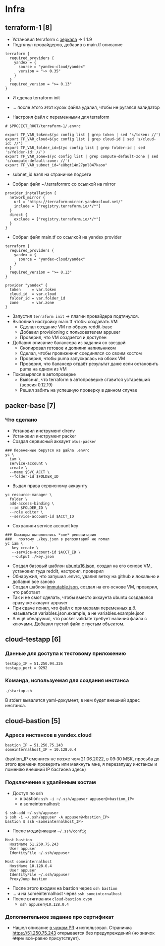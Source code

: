 # Infra

## terraform-1 [8]

 * Установил terraform с [зеркала](https://hc-mirror.express42.net/terraform/) -> 1.1.9
 * Подтянул провайдеров, добавив в main.tf описание
```hcl
terraform {
  required_providers {
    yandex = {
      source = "yandex-cloud/yandex"
      version = "~> 0.35"
    }
  }
  required_version = ">= 0.13"
}
```
 * И сделав terraform init
 * ... после этого этот кусок файла удалил, чтобы не ругался валидатор

 * Настроил файл с переменными для terraform
```
# $PROJECT_ROOT/terraform-1/.envrc

export TF_VAR_token=$(yc config list | grep token | sed 's/token: //')
export TF_VAR_cloud=$(yc config list | grep cloud-id | sed 's/cloud-id: //')
export TF_VAR_folder_id=$(yc config list | grep folder-id | sed 's/folder-id: //')
export TF_VAR_zone=$(yc config list | grep compute-default-zone | sed 's/compute-default-zone: //')
export TF_VAR_subnet_id="e8bgt14n27pnl847kaoo"
```
   * subnet_id взял на страничке подсети

 * Собрал файл ~/.terraformrc со ссылкой на mirror
```
provider_installation {
  network_mirror {
    url = "https://terraform-mirror.yandexcloud.net/"
    include = ["registry.terraform.io/*/*"]
  }
  direct {
    exclude = ["registry.terraform.io/*/*"]
  }
}
```
 * Собрал файл main.tf со ссылкой на yandex provider
```
terraform {
  required_providers {
    yandex = {
      source = "yandex-cloud/yandex"
    }
  }
  required_version = ">= 0.13"
}

provider "yandex" {
  token     = var.token
  cloud_id  = var.cloud
  folder_id = var.folder_id
  zone      = var.zone
}
```

 * Запустил `terraform init` -> плагин провайдера подтянулся.
 * Выполнил настройку main.tf чтобы создавать VM
   * Сделал создание VM по образу reddit-base
   * Добавил provisioning с пользователем appuser
   * Проверил, что VM создается и доступен
 * Добавил описание балансера из задания со звездой
   * Скопировал готовое и допилил напильником
   * Сделал, чтобы провижнинг соединялся со своим хостом
   * Проверил, чтобы puma запускалась на обоих VM
   * Проверил, что балансер отдаёт результат даже если остановить puma на одном из VM
 * Поковырялся в автопроверке
   * Выяснил, что terraform в автопроверке ставится устаревший (версия 0.12.19)
   * Решил забить на успешную проверку в данном случае

## packer-base [7]

### Что сделано

 * Установил инструмент direnv
 * Установил инструмент packer
 * Создал сервисный аккаунт `otus-packer`
```
### Переменные берутся из файла .envrc
yc \
  iam \
  service-account \
  create \
  --name $SVC_ACCT \
  --folder-id $FOLDER_ID
```
 * Выдал права сервисному аккаунту
```
yc resource-manager \
  folder \
  add-access-binding \
  --id $FOLDER_ID \
  --role editor \
  --service-account-id $ACCT_ID
```
 * Сохранили service account key
```
### Команды выполнялись *вне* репозитария
###   поэтому ./key.json в репозитарий не попал
yc iam \
   key create \
   --service-account-id $ACCT_ID \
   --output ./key.json
```
 * Создал базовый шаблон [ubuntu16.json](./packer/ubuntu16.json), создал на его основе VM, установил туда reddit, настроил, проверил
 * Обнаружил, что запушил .envrc, удалил ветку на github и локально и добавил все заново
 * Создал шаблон [immutable.json](./packer/immutable.json), создал на его основе VM, проверил, что работает
 * Так и не смог сделать, чтобы вместо аккаунта ubuntu создавался сразу же аккаунт appuser
 * При сдаче понял, что файл с примерами переменных д.б. называться variables.json.example, а не variables.example.json
 * А ещё обнаружил, что packer validate требует наличия файла с ключами. Добавил пустой файл с пустым объектом.

## cloud-testapp [6]

### Данные для доступа к тестовому приложению

```
testapp_IP = 51.250.94.226
testapp_port = 9292
```

### Команда, используемая для создания инстанса

```
./startup.sh
```

В stderr вывалится yaml-документ, в нем будет внешний адрес инстанса.

## cloud-bastion [5]

### Адреса инстансов в yandex.cloud

```
bastion_IP = 51.250.75.243
someinternalhost_IP = 10.128.0.4
```

(bastion_IP сменится не позже чем 21.06.2022, в 09:30 MSK, просьба до этого времени проверить или маякнуть мне, я перезапущу инстансы и поменяю внешний IP бастиона здесь)

### Подключение к удалённым хостам
 * Доступ по ssh
   * к bastion: `ssh -i ~/.ssh/appuser appuser@<bastion_IP>`
   * к someinternalhost:
```
$ ssh-add ~/.ssh/appuser
$ ssh -i ~/.ssh/appuser -A appuser@<bastion_IP>
bastion $ ssh <someinternalhost_IP>
```
   * После модификации `~/.ssh/config`
```
Host bastion
  HostName 51.250.75.243
  User appuser
  IdentityFile ~/.ssh/appuser

Host someinternalhost
  HostName 10.128.0.4
  User appuser
  IdentityFile ~/.ssh/appuser
  ProxyJump bastion
```
   * После этого входим на bastion через `ssh bastion`
   * ... и на someinternalhost через `ssh someinternalhost`
 * После втягивания `cloud-bastion.ovpn`
   * `ssh appuser@10.128.0.4`

### Дополнительное задание про сертификат
 * Нашел описание [в чужом PR](https://github.com/Otus-DevOps-2022-05/virtualb0x_infra/pull/9) и использовал. Страничка https://51.250.75.243 открывается без предупреждений (но значок <s>https:</s> всё-равно присутствует).
